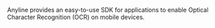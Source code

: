 Anyline provides an easy-to-use SDK for applications to enable Optical Character Recognition (OCR) on mobile devices.

